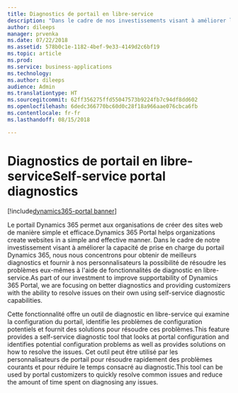 ```yaml
---
title: Diagnostics de portail en libre-service
description: "Dans le cadre de nos investissements visant à améliorer la capacité de prise en charge du portail Dynamics 365, nous nous concentrons pour obtenir de meilleurs diagnostics et fournir à nos clients la possibilité de résoudre les problèmes eux-mêmes à l'aide de fonctionnalités en libre-service."
author: dileeps
manager: prvenka
ms.date: 07/22/2018
ms.assetid: 578b0c1e-1182-4bef-9e33-4149d2c6bf19
ms.topic: article
ms.prod: 
ms.service: business-applications
ms.technology: 
ms.author: dileeps
audience: Admin
ms.translationtype: HT
ms.sourcegitcommit: 62ff356275ffd55047573b9224fb7c94df8dd602
ms.openlocfilehash: 6dedc366770bc60d0c28f18a966aae076cbca6fb
ms.contentlocale: fr-fr
ms.lasthandoff: 08/15/2018

---
```

#  <a name="self-service-portal-diagnostics"></a><span data-ttu-id="e0983-103">Diagnostics de portail en libre-service</span><span class="sxs-lookup"><span data-stu-id="e0983-103">Self-service portal diagnostics</span></span>

[!include[dynamics365-portal banner](../../includes/dynamics365-portal.md)]



<span data-ttu-id="e0983-104">Le portail Dynamics 365 permet aux organisations de créer des sites web de manière simple et efficace.</span><span class="sxs-lookup"><span data-stu-id="e0983-104">Dynamics 365 Portal helps organizations create websites in a simple and effective manner.</span></span> <span data-ttu-id="e0983-105">Dans le cadre de notre investissement visant à améliorer la capacité de prise en charge du portail Dynamics 365, nous nous concentrons pour obtenir de meilleurs diagnostics et fournir à nos personnalisateurs la possibilité de résoudre les problèmes eux-mêmes à l'aide de fonctionnalités de diagnostic en libre-service.</span><span class="sxs-lookup"><span data-stu-id="e0983-105">As part of our investment to improve supportability of Dynamics 365 Portal, we are focusing on better diagnostics and providing customizers with the ability to resolve issues on their own using self-service diagnostic capabilities.</span></span>

<span data-ttu-id="e0983-106">Cette fonctionnalité offre un outil de diagnostic en libre-service qui examine la configuration du portail, identifie les problèmes de configuration potentiels et fournit des solutions pour résoudre ces problèmes.</span><span class="sxs-lookup"><span data-stu-id="e0983-106">This feature provides a self-service diagnostic tool that looks at portal configuration and identifies potential configuration problems as well as provides solutions on how to resolve the issues.</span></span> <span data-ttu-id="e0983-107">Cet outil peut être utilisé par les personnalisateurs de portail pour résoudre rapidement des problèmes courants et pour réduire le temps consacré au diagnostic.</span><span class="sxs-lookup"><span data-stu-id="e0983-107">This tool can be used by portal customizers to quickly resolve common issues and reduce the amount of time spent on diagnosing any issues.</span></span>

<!--
### Who uses this feature
This feature is intended for portal customizers.
## Status
### Development status
Generally available
#### Target timeframe
October 2018 or later
### Availability
Cloud
### Regional availability
Global
-->

